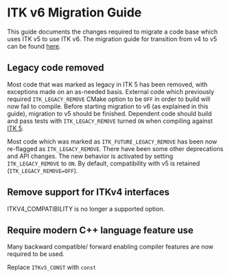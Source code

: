 ITK v6 Migration Guide
======================

This guide documents the changes required to migrate a code base
which uses ITK v5 to use ITK v6. The migration guide for transition
from v4 to v5 can be found [here](./itk_5_migration_guide.md).

Legacy code removed
-------------------

Most code that was marked as legacy in ITK 5 has been removed, with exceptions
made on an as-needed basis. External code which previously required
`ITK_LEGACY_REMOVE` CMake option to be `OFF` in order to build will now fail
to compile. Before starting migration to v6 (as explained in this guide),
migration to v5 should be finished. Dependent code should build and pass tests
with `ITK_LEGACY_REMOVE` turned `ON` when compiling against
[ITK 5](https://github.com/InsightSoftwareConsortium/ITK/releases/tag/v5.4.0).

Most code which was marked as `ITK_FUTURE_LEGACY_REMOVE` has been now
re-flagged as `ITK_LEGACY_REMOVE`. There have been some other
deprecations and API changes. The new behavior is activated by setting
`ITK_LEGACY_REMOVE` to `ON`. By default, compatibility with v5 is retained
(`ITK_LEGACY_REMOVE=OFF`).

Remove support for ITKv4 interfaces
-----------------------------------

ITKV4_COMPATIBILITY is no longer a supported option.

Require modern C++ language feature use
---------------------------------------

Many backward compatible/ forward enabling compiler features are now required to be used.

Replace `ITKv5_CONST` with `const`
